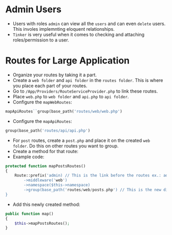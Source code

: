 # Admin Users
- Users with roles `admin` can view all the `users` and can even `delete` users. This involes implemnting eloquent relationships.
- `Tinker` is very useful when it comes to checking and attaching roles/permission to a user.

# Routes for Large Application
- Organize your routes by taking it a part.
- Create a `web folder` and `api folder` in the `routes folder`. This is where you place each part of your routes.
- Go to `/App/Providers/RouteServiceProvider.php` to link these routes.
- Place `web.php` to `web folder` and `api.php` to `api folder`.
- Configure the `mapWebRoutes`:
```php
mapApiRoutes``group(base_path('routes/web/web.php')
```
- Configure the `mapApiRoutes`:
```php
group(base_path('routes/api/api.php')
```
- For `post` routes, create a `post.php` and place it on the created `web folder`. Do this on other routes you want to group.
- Create a method for that route:
- Example code:
```php
protected function mapPostsRoutes()
{
    Route::prefix('admin) // This is the link before the routes ex.: admin/posts/create
        ->middleware('web')
        ->namespace($this->namespace)
        ->group(base_path('routes/web/posts.php') // This is the new directory for POST ROUTES
}
```
- Add this newly created method:
```php
public function map()
{
    $this->mapPostsRoutes();
}
```
